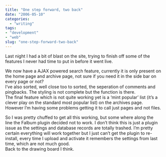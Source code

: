 ```yaml
---
title: "One step forward, two back"
date: "2006-05-10"
categories: 
  - "writing"
tags:
- "development"
- "web"
slug: "one-step-forward-two-back"
---
```


Last night I had a bit of blast on the site, trying to finish off some of the features I never had time to put in before it went live.

We now have a AJAX powered search feature, currently it is only present on the home page and archive page, not sure if you need it in the side bar on every page or not?  
I’ve also sorted, well close too to sorted, the seperation of comments and pingbacks. The styling is not complete but the function is there.  
The final feature which is not quite working yet is a ‘mint popular’ list (it’s a clever play on the standard most popular list) on the archives page. However I’m having some problems getting it to call just pages and not files.

So I was pretty chuffed to get all this working, but some where along the line the Falbum plugin decided not to work. I don’t think this is just a plugin issue as the settings and database records are totally trashed. I’m pretty certain everything will work together but I just can’t get the plugin to re-install, every time I upload and activate it remembers the settings from last time, which are not much good.  
Back to the drawing board I think.
